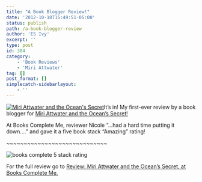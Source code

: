 ```yaml
---
title: "A Book Blogger Review!"
date: '2012-10-18T15:49:51-05:00'
status: publish
path: /a-book-blogger-review
author: 'ES Ivy'
excerpt: ''
type: post
id: 304
category:
    - 'Book Reviews'
    - 'Miri Attwater'
tag: []
post_format: []
simplecatch-sidebarlayout:
    - ''
---
```

[![](/uploads/2012/10/underwater_1250x200014-e1350659402706.jpg "Miri Attwater and the Ocean's Secret")](https://esivy.wordpress.com/miri-attwater-and-the-oceans-secret/)It’s in! My first-ever review by a book blogger for [Miri Attwater and the Ocean’s Secret!](http://192.168.1.34:4945/miri-attwater-and-the-oceans-secret/ "Miri Attwater and the Ocean’s Secret")

At Books Complete Me, reviewer Nicole “…had a hard time putting it down….” and gave it a five book stack “Amazing” rating!

\~~~~~~~~~~~~~~~~~~~~~~~~~~~~~

![](/uploads/2012/10/books-complete-5-stack-rating.png "books complete 5 stack rating")

For the full review go to [Review: Miri Attwater and the Ocean’s Secret, at Books Complete Me.](http://www.bookscompleteme.com/2012/10/review-miri-attwater-and-oceans-secret.html)